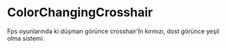# ColorChangingCrosshair
Fps oyunlarında ki düşman görünce crosshair'İn kırmızı, dost görünce yeşil olma sistemi.
